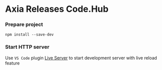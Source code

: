 # Axia Releases Code.Hub

### Prepare project
```
npm install --save-dev
```

### Start HTTP server
Use `VS Code` plugin [Live Server](https://github.com/ritwickdey/vscode-live-server) to start development server with live reload feature
